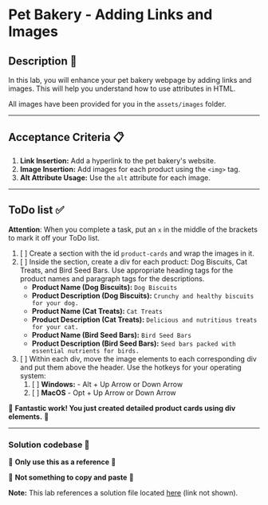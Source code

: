 # Pet Bakery - Adding Links and Images

## Description 📄
In this lab, you will enhance your pet bakery webpage by adding links and images. This will help you understand how to use attributes in HTML.

All images have been provided for you in the `assets/images` folder. 

---

## Acceptance Criteria 📋
1. **Link Insertion:** Add a hyperlink to the pet bakery's website.
2. **Image Insertion:** Add images for each product using the `<img>` tag.
3. **Alt Attribute Usage:** Use the `alt` attribute for each image.

---

## ToDo list ✅
**Attention**: When you complete a task, put an `x` in the middle of the brackets to mark it off your ToDo list.

1. [ ] Create a section with the id `product-cards` and wrap the images in it.
2. [ ] Inside the section, create a div for each product: Dog Biscuits, Cat Treats, and Bird Seed Bars. Use appropriate heading tags for the product names and paragraph tags for the descriptions.
    - **Product Name (Dog Biscuits):** `Dog Biscuits`
    - **Product Description (Dog Biscuits):** `Crunchy and healthy biscuits for your dog.`
    - **Product Name (Cat Treats):** `Cat Treats`
    - **Product Description (Cat Treats):** `Delicious and nutritious treats for your cat.`
    - **Product Name (Bird Seed Bars):** `Bird Seed Bars`
    - **Product Description (Bird Seed Bars):** `Seed bars packed with essential nutrients for birds.`
3. [ ] Within each div, move the image elements to each corresponding div and put them above the header. Use the hotkeys for your operating system:
   1. [ ] **Windows:** - Alt + Up Arrow or Down Arrow
   2. [ ] **MacOS** - Opt + Up Arrow or Down Arrow

🎊 **Fantastic work! You just created detailed product cards using div elements.** 🎊

---

### Solution codebase 👀
🛑 **Only use this as a reference** 🛑

💾 **Not something to copy and paste** 💾

**Note:**  This lab references a solution file located [here](https://github.com/HackerUSA-CE/sdai-wde-d1-Essential-HTML-Revisited-together/blob/solution/index.html) (link not shown).